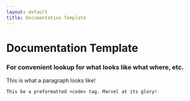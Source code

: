 ```yaml
---
layout: default
title: Documentation Template
---
```


# Documentation Template

### For convenient lookup for what looks like what where, etc.

This is what a paragraph looks like!

```
This be a preformatted <code> tag. Marvel at its glory!
```